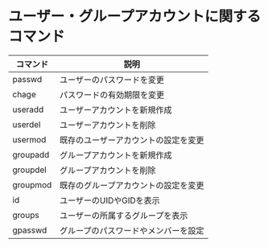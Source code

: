 # ユーザー・グループアカウントに関するコマンド

| コマンド | 説明                                 |
|----------|--------------------------------------|
| passwd   | ユーザーのパスワードを変更           |
| chage    | パスワードの有効期限を変更           |
| useradd  | ユーザーアカウントを新規作成         |
| userdel  | ユーザーアカウントを削除             |
| usermod  | 既存のユーザーアカウントの設定を変更 |
| groupadd | グループアカウントを新規作成         |
| groupdel | グループアカウントを削除             |
| groupmod | 既存のグループアカウントの設定を変更 |
| id       | ユーザーのUIDやGIDを表示             |
| groups   | ユーザーの所属するグループを表示     |
| gpasswd  | グループのパスワードやメンバーを設定 |

